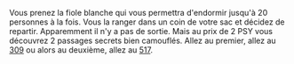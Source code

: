 Vous prenez la fiole blanche qui vous permettra d'endormir jusqu'à 20 personnes à la fois. Vous la ranger dans un coin de votre sac et décidez de repartir. Apparemment il n'y a pas de sortie. Mais au prix de 2 PSY vous découvrez 2 passages secrets bien camouflés. Allez au premier, allez au [309](309) ou alors au deuxième, allez au [517](517).